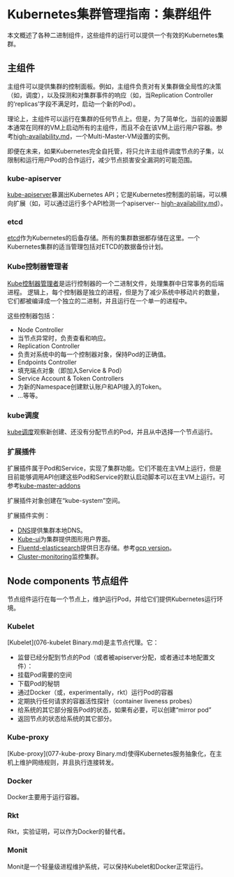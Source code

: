 # **Kubernetes集群管理指南：集群组件**

本文概述了各种二进制组件，这些组件的运行可以提供一个有效的Kubernetes集群。

## **主组件**
主组件可以提供集群的控制面板。例如，主组件负责对有关集群做全局性的决策（如，调度），以及探测和对集群事件的响应（如，当Replication Controller的‘replicas’字段不满足时，启动一个新的Pod）。

理论上，主组件可以运行在集群的任何节点上。但是，为了简单化，当前的设置脚本通常在同样的VM上启动所有的主组件，而且不会在该VM上运行用户容器。参考[high-availability.md](http://kubernetes.io/v1.1/docs/admin/high-availability.html)，一个Multi-Master-VM设置的实例。

即便在未来，如果Kubernetes完全自托管，将只允许主组件调度节点的子集，以限制和运行用户Pod的合作运行，减少节点损害安全漏洞的可能范围。

### **kube-apiserver**
[kube-apiserver](http://kubernetes.io/v1.1/docs/admin/kube-apiserver.html)暴漏出Kubernetes API；它是Kubernetes控制面的前端，可以横向扩展（如，可以通过运行多个API检测一个apiserver-- [high-availability.md](http://kubernetes.io/v1.1/docs/admin/high-availability.html)）。

### **etcd**
[etcd](http://kubernetes.io/v1.1/docs/admin/etcd.html)作为Kubernetes的后备存储。所有的集群数据都存储在这里。一个Kubernetes集群的适当管理包括对ETCD的数据备份计划。

### **Kube控制器管理者**
[Kube控制器管理者](http://kubernetes.io/v1.1/docs/admin/kube-controller-manager.html)是运行控制器的一个二进制文件，处理集群中日常事务的后端进程。 逻辑上，每个控制器是独立的进程，但是为了减少系统中移动片的数量，它们都被编译成一个独立的二进制，并且运行在一个单一的进程中。

这些控制器包括：
- Node Controller
 - 当节点异常时，负责查看和响应。
- Replication Controller
 - 负责对系统中的每一个控制器对象，保持Pod的正确值。
- Endpoints Controller
 - 填充端点对象（即加入Service & Pod）
- Service Account & Token Controllers
 - 为新的Namespace创建默认账户和API接入的Token。
- …等等。

### **kube调度**

[kube调度](http://kubernetes.io/v1.1/docs/admin/kube-scheduler.html)观察新创建、还没有分配节点的Pod，并且从中选择一个节点运行。

### **扩展插件**
扩展插件属于Pod和Service，实现了集群功能。它们不能在主VM上运行，但是目前能够调用API创建这些Pod和Service的默认启动脚本可以在主VM上运行。可参考[kube-master-addons](kube-master-addons.sh)

扩展插件对象创建在“kube-system”空间。

扩展插件实例：
- [DNS](https://github.com/kubernetes/kubernetes/tree/release-1.1/cluster/addons/dns/)提供集群本地DNS。
- [Kube-ui](https://github.com/kubernetes/kubernetes/tree/release-1.1/cluster/addons/kube-ui/)为集群提供图形用户界面。
- [Fluentd-elasticsearch](https://github.com/kubernetes/kubernetes/tree/release-1.1/cluster/addons/fluentd-elasticsearch/)提供日志存储。参考[gcp version](https://github.com/kubernetes/kubernetes/tree/release-1.1/cluster/addons/fluentd-gcp/)。
- [Cluster-monitoring](https://github.com/kubernetes/kubernetes/tree/release-1.1/cluster/addons/cluster-monitoring/)监控集群。

## **Node components** 节点组件

节点组件运行在每一个节点上，维护运行Pod，并给它们提供Kubernetes运行环境。

### **Kubelet**
[Kubelet](076-kubelet Binary.md)是主节点代理。它：
- 监督已经分配到节点的Pod（或者被apiserver分配，或者通过本地配置文件）：
 - 挂载Pod需要的空间
 - 下载Pod的秘钥
 - 通过Docker（或，experimentally，rkt）运行Pod的容器
 - 定期执行任何请求的容器活性探针（container liveness probes）
 - 给系统的其它部分报告Pod的状态，如果有必要，可以创建“mirror pod”
- 返回节点的状态给系统的其它部分。

### **Kube-proxy**

[Kube-proxy](077-kube-proxy Binary.md)使得Kubernetes服务抽象化，在主机上维护网络规则，并且执行连接转发。

### **Docker**

Docker主要用于运行容器。

### **Rkt**

Rkt，实验证明，可以作为Docker的替代者。

### **Monit**

Monit是一个轻量级进程维护系统，可以保持Kubelet和Docker正常运行。